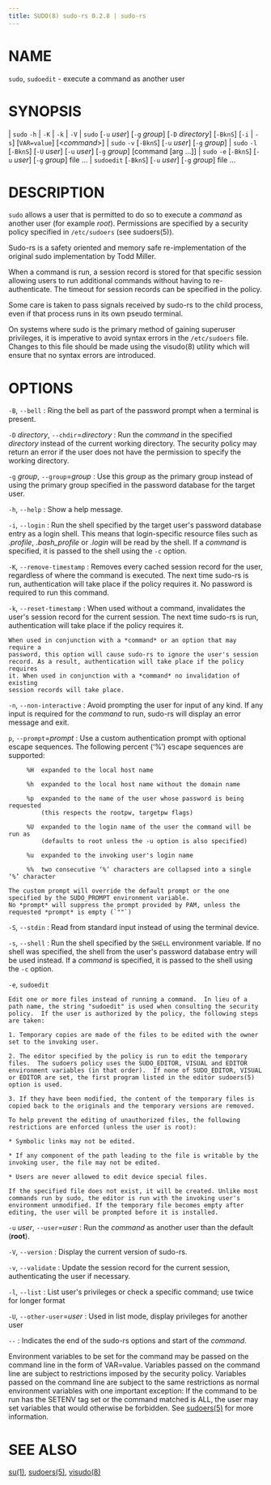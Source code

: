 ```yaml
---
title: SUDO(8) sudo-rs 0.2.8 | sudo-rs
---
```


# NAME

`sudo`, `sudoedit` - execute a command as another user

# SYNOPSIS

| `sudo` `-h` | `-K` | `-k` | `-V`
| `sudo` \[`-u` *user*\] \[`-g` *group*\] \[`-D` *directory*\] \[`-BknS`\] \[`-i` | `-s`\] \[`VAR=value`\] \[<*command*>\]
| `sudo` `-v` \[`-BknS`\] \[`-u` *user*\]  \[`-g` *group*\]
| `sudo` `-l` \[`-BknS`\] \[`-U` *user*\] \[`-u` *user*\]  \[`-g` *group*\] \[command \[arg ...\]\]
| `sudo` `-e` \[`-BknS`\] \[`-u` *user*\] \[`-g` *group*\] file ...
| `sudoedit` \[`-BknS`\] \[`-u` *user*\] \[`-g` *group*\] file ...


# DESCRIPTION

`sudo` allows a user that is permitted to do so to execute a *command* as
another user (for example *root*). Permissions are specified by a security
policy specified in `/etc/sudoers` (see sudoers(5)).

Sudo-rs is a safety oriented and memory safe re-implementation of the original
sudo implementation by Todd Miller.

When a command is run, a session record is stored for that specific session
allowing users to run additional commands without having to re-authenticate. The
timeout for session records can be specified in the policy.

Some care is taken to pass signals received by sudo-rs to the child process,
even if that process runs in its own pseudo terminal.

On systems where sudo is the primary method of gaining superuser privileges, it is
imperative to avoid syntax errors in the `/etc/sudoers` file. Changes to this file
should be made using the visudo(8) utility which will ensure that no syntax errors
are introduced.

# OPTIONS

`-B`, `--bell`
: Ring the bell as part of the password prompt when a terminal is present.

`-D` *directory*, `--chdir`=*directory*
:   Run the *command* in the specified *directory* instead of the current
    working directory. The security policy may return an error if the user does
    not have the permission to specify the working directory.

`-g` *group*, `--group`=*group*
:   Use this *group* as the primary group instead of using the primary group
    specified in the password database for the target user.

`-h`, `--help`
:   Show a help message.

`-i`, `--login`
:   Run the shell specified by the target user's password database entry as a
    login shell. This means that login-specific resource files such as
    *.profile*, *.bash_profile* or *.login* will be read by the shell. If a
    *command* is specified, it is passed to the shell using the `-c` option.

`-K`, `--remove-timestamp`
:   Removes every cached session record for the user, regardless of where the
    command is executed. The next time sudo-rs is run, authentication will take
    place if the policy requires it. No password is required to run this
    command.

`-k`, `--reset-timestamp`
:   When used without a command, invalidates the user's session record for
    the current session. The next time sudo-rs is run, authentication will take
    place if the policy requires it.

    When used in conjunction with a *command* or an option that may require a
    password, this option will cause sudo-rs to ignore the user's session
    record. As a result, authentication will take place if the policy requires
    it. When used in conjunction with a *command* no invalidation of existing
    session records will take place.

`-n`, `--non-interactive`
:   Avoid prompting the user for input of any kind. If any input is required for
    the *command* to run, sudo-rs will display an error message and exit.

`p`, `--prompt`=*prompt*
:   Use a custom authentication prompt with optional escape sequences. The
    following percent (‘%’) escape sequences are supported:

         %H  expanded to the local host name

         %h  expanded to the local host name without the domain name

         %p  expanded to the name of the user whose password is being requested
             (this respects the rootpw, targetpw flags)

         %U  expanded to the login name of the user the command will be run as
             (defaults to root unless the -u option is also specified)

         %u  expanded to the invoking user's login name

         %%  two consecutive ‘%’ characters are collapsed into a single ‘%’ character

    The custom prompt will override the default prompt or the one specified by the SUDO_PROMPT environment variable.
    No *prompt* will suppress the prompt provided by PAM, unless the requested *prompt* is empty (`""`)

`-S`, `--stdin`
:   Read from standard input instead of using the terminal device.

`-s`, `--shell`
:   Run the shell specified by the `SHELL` environment variable. If no shell
    was specified, the shell from the user's password database entry will be
    used instead. If a *command* is specified, it is passed to the shell using the `-c` option.

`-e`, `sudoedit`

    Edit one or more files instead of running a command.  In lieu of a path name, the string "sudoedit" is used when consulting the security policy.  If the user is authorized by the policy, the following steps are taken:

    1. Temporary copies are made of the files to be edited with the owner set to the invoking user.

    2. The editor specified by the policy is run to edit the temporary files.  The sudoers policy uses the SUDO_EDITOR, VISUAL and EDITOR environment variables (in that order).  If none of SUDO_EDITOR, VISUAL or EDITOR are set, the first program listed in the editor sudoers(5) option is used.

    3. If they have been modified, the content of the temporary files is copied back to the originals and the temporary versions are removed.

    To help prevent the editing of unauthorized files, the following restrictions are enforced (unless the user is root):

    * Symbolic links may not be edited.

    * If any component of the path leading to the file is writable by the invoking user, the file may not be edited.

    * Users are never allowed to edit device special files.

    If the specified file does not exist, it will be created. Unlike most commands run by sudo, the editor is run with the invoking user's environment unmodified. If the temporary file becomes empty after editing, the user will be prompted before it is installed.

`-u` *user*, `--user`=*user*
:   Run the *command* as another user than the default (**root**).

`-V`, `--version`
:   Display the current version of sudo-rs.

`-v`, `--validate`
:   Update the session record for the current session, authenticating the user
    if necessary.

`-l`, `--list`
:   List user's privileges or check a specific command; use twice for longer format

`-U`, `--other-user`=*user*
:   Used in list mode, display privileges for another user


`--`
:   Indicates the end of the sudo-rs options and start of the *command*.

Environment variables to be set for the command may be passed on the command line in the form of VAR=value. Variables passed on the command line are subject to restrictions imposed by the security policy.
Variables passed on the command line are subject to the same restrictions as normal environment variables with one important exception: If the command to be run has the SETENV tag set or the command matched is ALL,
the user may set variables that would otherwise be forbidden. See [sudoers(5)](sudoers.5.md) for more information.

# SEE ALSO

[su(1)](su.1.md), [sudoers(5)](sudoers.5.md), [visudo(8)](visudo.8.md)
